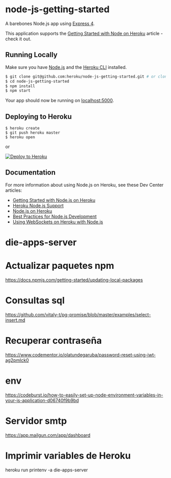 # node-js-getting-started

A barebones Node.js app using [Express 4](http://expressjs.com/).

This application supports the [Getting Started with Node on Heroku](https://devcenter.heroku.com/articles/getting-started-with-nodejs) article - check it out.

## Running Locally

Make sure you have [Node.js](http://nodejs.org/) and the [Heroku CLI](https://cli.heroku.com/) installed.

```sh
$ git clone git@github.com:heroku/node-js-getting-started.git # or clone your own fork
$ cd node-js-getting-started
$ npm install
$ npm start
```

Your app should now be running on [localhost:5000](http://localhost:5000/).

## Deploying to Heroku

```
$ heroku create
$ git push heroku master
$ heroku open
```
or

[![Deploy to Heroku](https://www.herokucdn.com/deploy/button.png)](https://heroku.com/deploy)

## Documentation

For more information about using Node.js on Heroku, see these Dev Center articles:

- [Getting Started with Node.js on Heroku](https://devcenter.heroku.com/articles/getting-started-with-nodejs)
- [Heroku Node.js Support](https://devcenter.heroku.com/articles/nodejs-support)
- [Node.js on Heroku](https://devcenter.heroku.com/categories/nodejs)
- [Best Practices for Node.js Development](https://devcenter.heroku.com/articles/node-best-practices)
- [Using WebSockets on Heroku with Node.js](https://devcenter.heroku.com/articles/node-websockets)
# die-apps-server
# Actualizar paquetes npm
https://docs.npmjs.com/getting-started/updating-local-packages

# Consultas sql
https://github.com/vitaly-t/pg-promise/blob/master/examples/select-insert.md

# Recuperar contraseña
https://www.codementor.io/olatundegaruba/password-reset-using-jwt-ag2pmlck0

# env
https://codeburst.io/how-to-easily-set-up-node-environment-variables-in-your-js-application-d06740f9b9bd

# Servidor smtp
https://app.mailgun.com/app/dashboard

# Imprimir variables de Heroku
heroku run printenv -a die-apps-server
